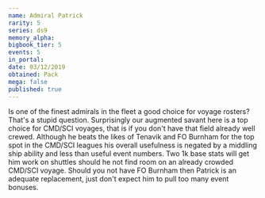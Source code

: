 ```yaml
---
name: Admiral Patrick
rarity: 5
series: ds9
memory_alpha:
bigbook_tier: 5
events: 5
in_portal:
date: 03/12/2019
obtained: Pack
mega: false
published: true
---
```


Is one of the finest admirals in the fleet a good choice for voyage rosters? That's a stupid question. Surprisingly our augmented savant here is a top choice for CMD/SCI voyages, that is if you don't have that field already well crewed. Although he beats the likes of Tenavik and FO Burnham for the top spot in the CMD/SCI leagues his overall usefulness is negated by a middling ship ability and less than useful event numbers. Two 1k base stats will get him work on shuttles should he not find room on an already crowded CMD/SCI voyage. Should you not have FO Burnham then Patrick is an adequate replacement, just don't expect him to pull too many event bonuses.
